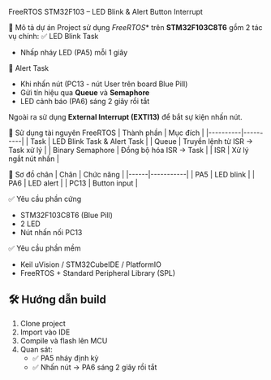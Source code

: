 FreeRTOS STM32F103 – LED Blink & Alert Button Interrupt

 📌 Mô tả dự án
Project sử dụng *FreeRTOS** trên **STM32F103C8T6** gồm 2 tác vụ chính:
✅ LED Blink Task
- Nhấp nháy LED (PA5) mỗi 1 giây

🚨 Alert Task
- Khi nhấn nút (PC13 - nút User trên board Blue Pill)
- Gửi tín hiệu qua **Queue** và **Semaphore**
- LED cảnh báo (PA6) sáng 2 giây rồi tắt

Ngoài ra sử dụng **External Interrupt (EXTI13)** để bắt sự kiện nhấn nút.

🧩 Sử dụng tài nguyên FreeRTOS
| Thành phần | Mục đích |
|----------|----------|
| Task | LED Blink Task & Alert Task |
| Queue | Truyền lệnh từ ISR → Task xử lý |
| Binary Semaphore | Đồng bộ hóa ISR → Task |
| ISR | Xử lý ngắt nút nhấn |

 📍 Sơ đồ chân
| Chân | Chức năng |
|------|-----------|
| PA5 | LED blink |
| PA6 | LED alert |
| PC13 | Button input |

✅ Yêu cầu phần cứng
- STM32F103C8T6 (Blue Pill)
- 2 LED 
- Nút nhấn nối PC13

✅ Yêu cầu phần mềm
- Keil uVision / STM32CubeIDE / PlatformIO
- FreeRTOS + Standard Peripheral Library (SPL)

## 🛠 Hướng dẫn build
1. Clone project
2. Import vào IDE
3. Compile và flash lên MCU
4. Quan sát:
   - ✅ PA5 nháy định kỳ
   - ✅ Nhấn nút → PA6 sáng 2 giây rồi tắt
